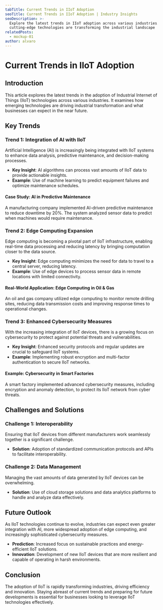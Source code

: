 ```yaml
---
tabTitle: Current Trends in IIoT Adoption
seoTitle: Current Trends in IIoT Adoption | Industry Insights
seoDescription: >-
  Explore the latest trends in IIoT adoption across various industries. Understand how
  cutting-edge technologies are transforming the industrial landscape
relatedPosts:
  - mockup-01
author: alvaro
---
```


# Current Trends in IIoT Adoption

## Introduction

This article explores the latest trends in the adoption of Industrial Internet of Things
(IIoT) technologies across various industries. It examines how emerging technologies are
driving industrial transformation and what businesses can expect in the near future.

## Key Trends

### Trend 1: Integration of AI with IIoT

Artificial Intelligence (AI) is increasingly being integrated with IIoT systems to enhance
data analysis, predictive maintenance, and decision-making processes.

- **Key Insight**: AI algorithms can process vast amounts of IIoT data to provide
  actionable insights.
- **Example**: Use of machine learning to predict equipment failures and optimize
  maintenance schedules.

#### Case Study: AI in Predictive Maintenance

A manufacturing company implemented AI-driven predictive maintenance to reduce downtime by
20%. The system analyzed sensor data to predict when machines would require maintenance.

### Trend 2: Edge Computing Expansion

Edge computing is becoming a pivotal part of IIoT infrastructure, enabling real-time data
processing and reducing latency by bringing computation closer to the data source.

- **Key Insight**: Edge computing minimizes the need for data to travel to a central
  server, reducing latency.
- **Example**: Use of edge devices to process sensor data in remote locations with limited
  connectivity.

#### Real-World Application: Edge Computing in Oil & Gas

An oil and gas company utilized edge computing to monitor remote drilling sites, reducing
data transmission costs and improving response times to operational changes.

### Trend 3: Enhanced Cybersecurity Measures

With the increasing integration of IIoT devices, there is a growing focus on cybersecurity
to protect against potential threats and vulnerabilities.

- **Key Insight**: Enhanced security protocols and regular updates are crucial to
  safeguard IIoT systems.
- **Example**: Implementing robust encryption and multi-factor authentication to secure
  IIoT networks.

#### Example: Cybersecurity in Smart Factories

A smart factory implemented advanced cybersecurity measures, including encryption and
anomaly detection, to protect its IIoT network from cyber threats.

## Challenges and Solutions

### Challenge 1: Interoperability

Ensuring that IIoT devices from different manufacturers work seamlessly together is a
significant challenge.

- **Solution**: Adoption of standardized communication protocols and APIs to facilitate
  interoperability.

### Challenge 2: Data Management

Managing the vast amounts of data generated by IIoT devices can be overwhelming.

- **Solution**: Use of cloud storage solutions and data analytics platforms to handle and
  analyze data effectively.

## Future Outlook

As IIoT technologies continue to evolve, industries can expect even greater integration
with AI, more widespread adoption of edge computing, and increasingly sophisticated
cybersecurity measures.

- **Prediction**: Increased focus on sustainable practices and energy-efficient IIoT
  solutions.
- **Innovation**: Development of new IIoT devices that are more resilient and capable of
  operating in harsh environments.

## Conclusion

The adoption of IIoT is rapidly transforming industries, driving efficiency and
innovation. Staying abreast of current trends and preparing for future developments is
essential for businesses looking to leverage IIoT technologies effectively.
